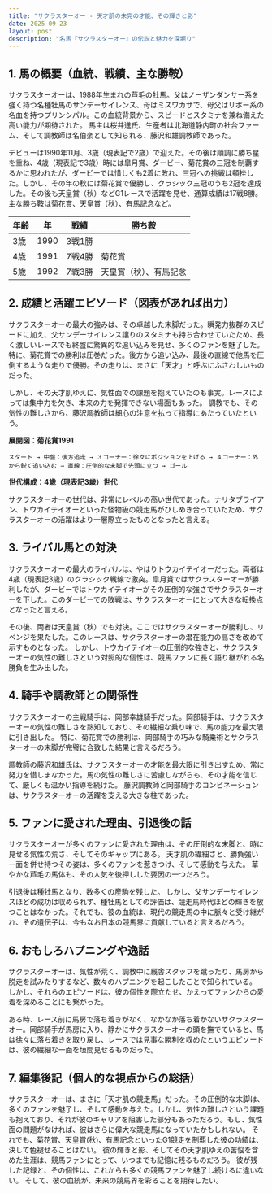 ```yaml
---
title: "サクラスターオー - 天才肌の未完の才能、その輝きと影"
date: 2025-09-23
layout: post
description: "名馬『サクラスターオー』の伝説と魅力を深堀り"
---
```


## 1. 馬の概要（血統、戦績、主な勝鞍）

サクラスターオーは、1988年生まれの芦毛の牡馬。父はノーザンダンサー系を強く持つ名種牡馬のサンデーサイレンス、母はミスワカサで、母父はリボー系の名血を持つプリンシパル。この血統背景から、スピードとスタミナを兼ね備えた高い能力が期待された。  馬主は桜井進氏、生産者は北海道静内町の社台ファーム、そして調教師は名伯楽として知られる、藤沢和雄調教師であった。

デビューは1990年11月、3歳（現表記で2歳）で迎えた。その後は順調に勝ち星を重ね、4歳（現表記で3歳）時には皐月賞、ダービー、菊花賞の三冠を制覇するかに思われたが、ダービーでは惜しくも2着に敗れ、三冠への挑戦は頓挫した。しかし、その年の秋には菊花賞で優勝し、クラシック三冠のうち2冠を達成した。その後も天皇賞（秋）などG1レースで活躍を見せ、通算成績は17戦8勝。主な勝ち鞍は菊花賞、天皇賞（秋）、有馬記念など。

| 年齢 | 年 | 戦績 | 勝ち鞍 |
|---|---|---|---|
| 3歳 | 1990 | 3戦1勝 |  |
| 4歳 | 1991 | 7戦4勝 | 菊花賞 |
| 5歳 | 1992 | 7戦3勝 | 天皇賞（秋）、有馬記念 |


## 2. 成績と活躍エピソード（図表があれば出力）

サクラスターオーの最大の強みは、その卓越した末脚だった。瞬発力抜群のスピードに加え、父サンデーサイレンス譲りのスタミナも持ち合わせていたため、長く激しいレースでも終盤に驚異的な追い込みを見せ、多くのファンを魅了した。特に、菊花賞での勝利は圧巻だった。後方から追い込み、最後の直線で他馬を圧倒するような走りで優勝。その走りは、まさに「天才」と呼ぶにふさわしいものだった。

しかし、その天才肌ゆえに、気性面での課題を抱えていたのも事実。レースによっては集中力を欠き、本来の力を発揮できない場面もあった。  調教でも、その気性の難しさから、藤沢調教師は細心の注意を払って指導にあたっていたという。

**展開図：菊花賞1991**

```
スタート → 中盤：後方追走 → ３コーナー：徐々にポジションを上げる → ４コーナー：外から鋭く追い込む → 直線：圧倒的な末脚で先頭に立つ → ゴール
```

**世代構成：4歳（現表記3歳）世代**

サクラスターオーの世代は、非常にレベルの高い世代であった。ナリタブライアン、トウカイテイオーといった怪物級の競走馬がひしめき合っていたため、サクラスターオーの活躍はより一層際立ったものとなったと言える。


## 3. ライバル馬との対決

サクラスターオーの最大のライバルは、やはりトウカイテイオーだった。両者は4歳（現表記3歳）のクラシック戦線で激突。皐月賞ではサクラスターオーが勝利したが、ダービーではトウカイテイオーがその圧倒的な強さでサクラスターオーを下した。このダービーでの敗戦は、サクラスターオーにとって大きな転換点となったと言える。

その後、両者は天皇賞（秋）でも対決。ここではサクラスターオーが勝利し、リベンジを果たした。このレースは、サクラスターオーの潜在能力の高さを改めて示すものとなった。  しかし、トウカイテイオーの圧倒的な強さと、サクラスターオーの気性の難しさという対照的な個性は、競馬ファンに長く語り継がれる名勝負を生み出した。


## 4. 騎手や調教師との関係性

サクラスターオーの主戦騎手は、岡部幸雄騎手だった。岡部騎手は、サクラスターオーの気性の難しさを熟知しており、その繊細な乗り味で、馬の能力を最大限に引き出した。  特に、菊花賞での勝利は、岡部騎手の巧みな騎乗術とサクラスターオーの末脚が完璧に合致した結果と言えるだろう。

調教師の藤沢和雄氏は、サクラスターオーの才能を最大限に引き出すため、常に努力を惜しまなかった。馬の気性の難しさに苦慮しながらも、その才能を信じて、厳しくも温かい指導を続けた。  藤沢調教師と岡部騎手のコンビネーションは、サクラスターオーの活躍を支える大きな柱であった。


## 5. ファンに愛された理由、引退後の話

サクラスターオーが多くのファンに愛された理由は、その圧倒的な末脚と、時に見せる気性の荒さ、そしてそのギャップにある。  天才肌の繊細さと、勝負強い一面を併せ持つその姿は、多くのファンを惹きつけ、そして感動を与えた。  華やかな芦毛の馬体も、その人気を後押しした要因の一つだろう。

引退後は種牡馬となり、数多くの産駒を残した。  しかし、父サンデーサイレンスほどの成功は収められず、種牡馬としての評価は、競走馬時代ほどの輝きを放つことはなかった。それでも、彼の血統は、現代の競走馬の中に脈々と受け継がれ、その遺伝子は、今もなお日本の競馬界に貢献していると言えるだろう。


## 6. おもしろハプニングや逸話

サクラスターオーは、気性が荒く、調教中に厩舎スタッフを蹴ったり、馬房から脱走を試みたりするなど、数々のハプニングを起こしたことで知られている。  しかし、それらのエピソードは、彼の個性を際立たせ、かえってファンからの愛着を深めることにも繋がった。

ある時、レース前に馬房で落ち着きがなく、なかなか落ち着かないサクラスターオー。岡部騎手が馬房に入り、静かにサクラスターオーの頭を撫でていると、馬は徐々に落ち着きを取り戻し、レースでは見事な勝利を収めたというエピソードは、彼の繊細な一面を垣間見せるものだった。


## 7. 編集後記（個人的な視点からの総括）

サクラスターオーは、まさに「天才肌の競走馬」だった。その圧倒的な末脚は、多くのファンを魅了し、そして感動を与えた。しかし、気性の難しさという課題も抱えており、それが彼のキャリアを阻害した部分もあっただろう。もし、気性面の問題がなければ、彼はさらに偉大な競走馬になっていたかもしれない。  それでも、菊花賞、天皇賞(秋)、有馬記念といったG1競走を制覇した彼の功績は、決して色褪せることはない。  彼の輝きと影、そしてその天才肌ゆえの苦悩を含めた生涯は、競馬ファンにとって、いつまでも記憶に残るものだろう。  彼が残した記録と、その個性は、これからも多くの競馬ファンを魅了し続けるに違いない。  そして、彼の血統が、未来の競馬界を彩ることを期待したい。
